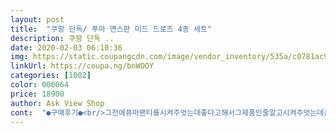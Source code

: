 ```yaml
---
layout: post 
title:  "쿠팡 단독/ 푸마 면스판 미드 드로즈 4종 세트" 
description: 쿠팡 단독 ..
date: 2020-02-03 06:10:36 
img: https://static.coupangcdn.com/image/vendor_inventory/535a/c0781ac994de90730425317bd609fd99782124131ce4189e4a13a75981d5.jpg 
linkUrl: https://coupa.ng/bnWOOY 
categories: [1002] 
color: 006064 
price: 18900 
author: Ask View Shop 
cont:  "●구매후기●<br/>그전에퓨마팬티를시켜주엇는데좋다고해서그제품인줄알고시켜주엇는데좀다르다고하네요그래서그제품이다시올라오면시켜주기로햇네요가격도저렴하니괜찮다고하네요<br/>나중에 아들도 사주면 좋아할거 같습니다<br/>남편의 너무 오래된 드로즈 보기가 좀 미안하야 주문했는데 색깔도 너무 예쁘고 손빨래 해주는데   물도 안 빠지고 두껍지 않아 좋을 거 같네요<br/>다른 브랜드에 비해 길어서 팬티 말림 걱정은 안해도 될듯 합니다.<br/><br/>상품에 대해선 만족하지만 조금거 타이트 했더라면 다 좋았을듯 합니다.<br/><br/>평소 95 잊는데 다른 브랜드에 비해 살짝 크게 나온듯 하네요.<br/><br/>" 
---
```

